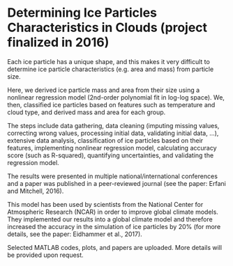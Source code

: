 # Determining Ice Particles Characteristics in Clouds (project finalized in 2016)

Each ice particle has a unique shape, and this makes it very difficult to determine ice particle characteristics 
(e.g. area and mass) from particle size.

Here, we derived ice particle mass and area from their size using a nonlinear regression model (2nd-order polynomial fit
in log-log space). We, then, classified ice particles based on features such as temperature and cloud type, and derived mass and area for each group.

The steps include data gathering, data cleaning (imputing missing values, correcting wrong values, processing initial data, 
validating initial data, ...), extensive data analysis, classification of ice particles based on their features, implementing
nonlinear regression model, calculating accuracy score (such as R-squared), quantifying uncertainties, and validating
the regression model.

The results were presented in multiple national/international conferences and a paper was published in a peer-reviewed
journal (see the paper: Erfani and Mitchell, 2016).

This model has been used by scientists from the National Center for Atmospheric Research (NCAR) in order to improve global
climate models. They implemented our results into a global climate model and therefore increased the accuracy in the
simulation of ice particles by 20% (for more details, see the paper: Eidhammer et al., 2017).

Selected MATLAB codes, plots, and papers are uploaded. More details will be provided upon request.
